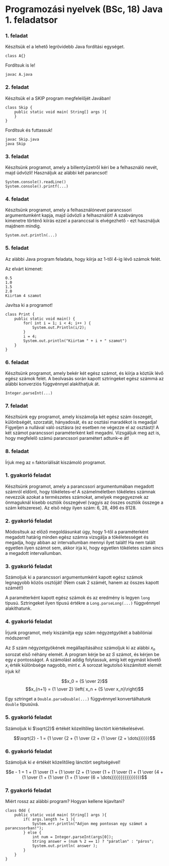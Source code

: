 # Programozási nyelvek (BSc, 18) Java 1. feladatsor



### 1. feladat

Készítsük el a lehető legrövidebb Java fordítási egységet.

~~~{.java}
class A{}
~~~

Fordítsuk is le!

~~~
javac A.java
~~~

### 2. feladat

Készítsük el a SKIP program megfelelőjét Javában!

~~~{.java}
class Skip {
    public static void main( String[] args ){
    }
}
~~~

Fordítsuk és futtassuk!

~~~
javac Skip.java
java Skip
~~~

### 3. feladat

Készítsünk programot, amely a billentyűzetről kéri be a felhasználó nevét,
majd üdvözli! Használjuk az alábbi két parancsot!

~~~{.java}
System.console().readLine()
System.console().printf(...)
~~~

### 4. feladat

Készítsünk programot, amely a felhasználónevet parancssori argumentumként
kapja, majd üdvözli a felhasználót! A szabványos kimenetre történő kiírás
ezzel a paranccsal is elvégezhető - ezt használjuk majdnem mindig.

~~~{.java}
System.out.println(...)
~~~

### 5. feladat

Az alábbi Java program feladata, hogy kiírja az 1-től 4-ig lévő számok felét.

Az elvárt kimenet:
```
0.5
1.0
1.5
2.0
Kiirtam 4 szamot
```

Javítsa ki a programot!

~~~{.java}
class Print {
    public static void main() {
        for( int i = 1; i < 4; i++ ) {
            System.out.Println(i/2);
        }
        i = 4;
        System.out.println("Kiirtam " + i + " szamot")
    }
}
~~~

### 6. feladat

Készítsünk programot, amely bekér két egész számot, és kiírja a köztük lévő egész
számok felét. A beolvasás során kapott sztringeket egész számmá az alábbi konverziós
függvénnyel alakíthatjuk át.

~~~{.java}
Integer.parseInt(...)
~~~

### 7. feladat

Készítsünk egy programot, amely kiszámolja két egész szám összegét,
különbségét, szorzatát, hányadosát, és az osztási maradékot is megadja!
Figyeljen a nullával való osztásra (ez esetben ne végezze el az osztást)!
A két számot parancssori paraméterként kell megadni. Vizsgáljuk meg azt is,
hogy megfelelő számú parancssori paramétert adtunk–e át!

### 8. feladat

Írjuk meg az `n` faktoriálisát kiszámoló programot.

### 1. gyakorló feladat

Készítsünk programot, amely a parancssori argumentumában megadott
számról eldönti, hogy tökéletes–e! A számelméletben tökéletes számnak
nevezzük azokat a természetes számokat, amelyek megegyeznek az önmaguknál
kisebb osztóik összegével (vagyis az összes osztóik összege a szám kétszerese).
Az első négy ilyen szám: 6, 28, 496 és 8128.

### 2. gyakorló feladat

Módosítsuk az előző megoldásunkat úgy, hogy 1–től a paraméterként megadott
határig minden egész számra vizsgálja a tökéletességet és megadja, hogy abban az
intervallumban mennyi ilyet talált! Ha nem talált egyetlen ilyen számot sem,
akkor írja ki, hogy egyetlen tökéletes szám sincs a megadott intervallumban.

### 3. gyakorló feladat

Számoljuk ki a parancssori argumentumként kapott egész számok legnagyobb
közös osztóját! (Nem csak 2 számét, hanem az összes kapott számét!)

A paraméterként kapott egész számok és az eredmény is legyen `long` típusú.
Sztringeket ilyen típusú értékre a `Long.parseLong(...)` függvénnyel alakíthatunk.

### 4. gyakorló feladat

Írjunk programot, mely kiszámítja egy szám négyzetgyökét a babilóniai módszerrel!

Az $S$ szám négyzetgyökének megállapításához számoljuk ki az alábbi $x_n$ sorozat első
néhány elemét. A program kérje be az $S$ számot, és kérjen be egy $\epsilon$ pontosságot.
A számolást addig folytassuk, amíg két egymást követő $x_i$ érték különbsége nagyobb,
mint $\epsilon$. A sorozat legutolsó kiszámított elemét írjuk ki!

$$x_0 = {S \over 2}$$
$$x_{n+1} = {1 \over 2} \left( x_n + {S \over x_n}\right)$$

Egy sztringet a `Double.parseDouble(...)` függvénnyel konvertálhatunk `double` típusúvá.

### 5. gyakorló feladat

Számoljuk ki $\sqrt{2}$ értékét közelítőleg lánctört kiértékelésével.

$$\sqrt{2} - 1 = {1 \over {2 + {1 \over {2 + {1 \over {2 + \dots}}}}}}$$

### 6. gyakorló feladat

Számoljuk ki $e$ értékét közelítőleg lánctört segítségével!

$$e - 1 = 1 + {1 \over {1 + {1 \over {2 + {1 \over {1 + {1 \over {1 + {1 \over {4 + {1 \over {1 + {1 \over {1 + {1 \over {6 + \dots}}}}}}}}}}}}}}}}$$

### 7. gyakorló feladat

Miért rossz az alábbi program? Hogyan kellene kijavítani?

~~~{.java}
class Odd {
    public static void main( String[] args ){
        if( args.length != 1 ){
            System.err.println("Adjon meg pontosan egy számot a parancssorban!");
        } else {
            int num = Integer.parseInt(args[0]);
            String answer = (num % 2 == 1) ? "páratlan" : "páros";
            System.out.println( answer );
        }
    }
}
~~~
